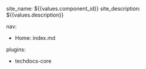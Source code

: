 site_name: ${{values.component_id}}
site_description: ${{values.description}}

nav:
  - Home: index.md

plugins:
  - techdocs-core